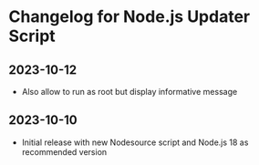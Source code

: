 # Changelog for Node.js Updater Script

## 2023-10-12
* Also allow to run as root but display informative message

## 2023-10-10
* Initial release with new Nodesource script and Node.js 18 as recommended version
